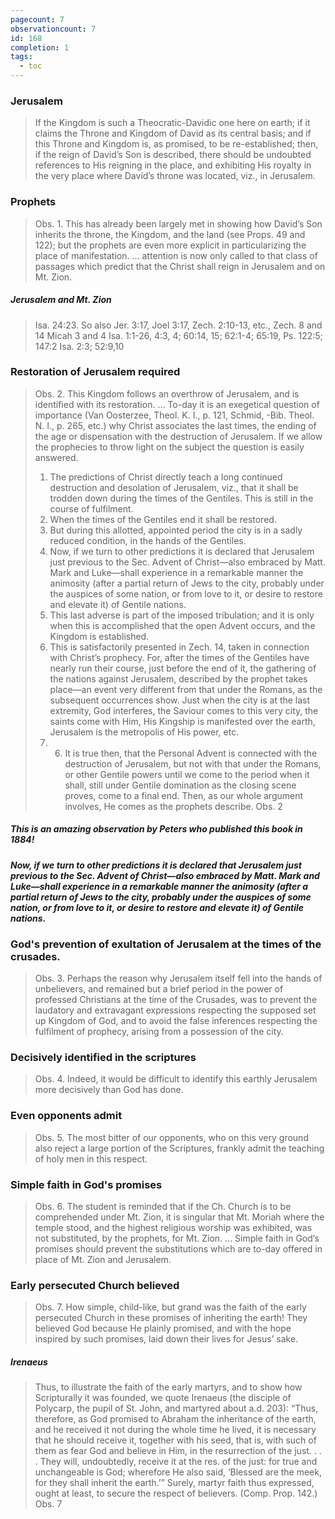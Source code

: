 ```yaml
---
pagecount: 7
observationcount: 7
id: 168
completion: 1
tags:
  - toc
---
```

### Jerusalem
>If the Kingdom is such a Theocratic-Davidic one here on earth; if it claims the Throne and Kingdom of David as its central basis; and if this Throne and Kingdom is, as promised, to be re-established; then, if the reign of David’s Son is described, there should be undoubted references to His reigning in the place, and exhibiting His royalty in the very place where David’s throne was located, viz., in Jerusalem.
### Prophets
>Obs. 1. This has already been largely met in showing how David’s Son inherits the throne, the Kingdom, and the land (see Props. 49 and 122); but the prophets are even more explicit in particularizing the place of manifestation.
>...
>attention is now only called to that class of passages which predict that the Christ shall reign in Jerusalem and on Mt. Zion.
##### Jerusalem and Mt. Zion
>Isa. 24:23. So also Jer. 3:17, Joel 3:17, Zech. 2:10-13, etc.,
>Zech. 8 and 14
>Micah 3 and 4
>Isa. 1:1-26, 4:3, 4; 60:14, 15; 62:1-4; 65:19,
>Ps. 122:5; 147:2
>Isa. 2:3; 52:9,10
### Restoration of Jerusalem required
>Obs. 2. This Kingdom follows an overthrow of Jerusalem, and is identified with its restoration.
>...
>To-day it is an exegetical question of importance (Van Oosterzee, Theol. K. I., p. 121, Schmid, -Bib. Theol. N. I., p. 265, etc.) why Christ associates the last times, the ending of the age or dispensation with the destruction of Jerusalem. If we allow the prophecies to throw light on the subject the question is easily answered. 
>1. The predictions of Christ directly teach a long continued destruction and desolation of Jerusalem, viz., that it shall be trodden down during the times of the Gentiles. This is still in the course of fulfilment. 
>2. When the times of the Gentiles end it shall be restored. 
>3. But during this allotted, appointed period the city is in a sadly reduced condition, in the hands of the Gentiles. 
>4. Now, if we turn to other predictions it is declared that Jerusalem just previous to the Sec. Advent of Christ—also embraced by Matt. Mark and Luke—shall experience in a remarkable manner the animosity (after a partial return of Jews to the city, probably under the auspices of some nation, or from love to it, or desire to restore and elevate it) of Gentile nations. 
>5. This last adverse is part of the imposed tribulation; and it is only when this is accomplished that the open Advent occurs, and the Kingdom is established. 
>6. This is satisfactorily presented in Zech. 14, taken in connection with Christ’s prophecy. For, after the times of the Gentiles have nearly run their course, just before the end of it, the gathering of the nations against Jerusalem, described by the prophet takes place—an event very different from that under the Romans, as the subsequent occurrences show. Just when the city is at the last extremity, God interferes, the Saviour comes to this very city, the saints come with Him, His Kingship is manifested over the earth, Jerusalem is the metropolis of His power, etc. 
>7. 6. It is true then, that the Personal Advent is connected with the destruction of Jerusalem, but not with that under the Romans, or other Gentile powers until we come to the period when it shall, still under Gentile domination as the closing scene proves, come to a final end. Then, as our whole argument involves, He comes as the prophets describe.
>Obs. 2

##### This is an amazing observation by Peters who published this book in **1884**\!
***Now, if we turn to other predictions it is declared that Jerusalem just previous to the Sec. Advent of Christ—also embraced by Matt. Mark and Luke—shall experience in a remarkable manner the animosity (after a partial return of Jews to the city, probably under the auspices of some nation, or from love to it, or desire to restore and elevate it) of Gentile nations.***

### God's prevention of exultation of Jerusalem at the times of the crusades. 
>Obs. 3. Perhaps the reason why Jerusalem itself fell into the hands of unbelievers, and remained but a brief period in the power of professed Christians at the time of the Crusades, was to prevent the laudatory and extravagant expressions respecting the supposed set up Kingdom of God, and to avoid the false inferences respecting the fulfilment of prophecy, arising from a possession of the city.
### Decisively identified in the scriptures
>Obs. 4. Indeed, it would be difficult to identify this earthly Jerusalem more decisively than God has done.
### Even opponents admit
>Obs. 5. The most bitter of our opponents, who on this very ground also reject a large portion of the Scriptures, frankly admit the teaching of holy men in this respect.
### Simple faith in God's promises
>Obs. 6. The student is reminded that if the Ch. Church is to be comprehended under Mt. Zion, it is singular that Mt. Moriah where the temple stood, and the highest religious worship was exhibited, was not substituted, by the prophets, for Mt. Zion.
>...
>Simple faith in God’s promises should prevent the substitutions which are to-day offered in place of Mt. Zion and Jerusalem.
### Early persecuted Church believed
>Obs. 7. How simple, child-like, but grand was the faith of the early persecuted Church in these promises of inheriting the earth! They believed God because He plainly promised, and with the hope inspired by such promises, laid down their lives for Jesus’ sake.
##### Irenaeus
>Thus, to illustrate the faith of the early martyrs, and to show how Scripturally it was founded, we quote Irenaeus (the disciple of Polycarp, the pupil of St. John, and martyred about a.d. 203): “Thus, therefore, as God promised to Abraham the inheritance of the earth, and he received it not during the whole time he lived, it is necessary that he should receive it, together with his seed, that is, with such of them as fear God and believe in Him, in the resurrection of the just. . . . They will, undoubtedly, receive it at the res. of the just: for true and unchangeable is God; wherefore He also said, ‘Blessed are the meek, for they shall inherit the earth.’” Surely, martyr faith thus expressed, ought at least, to secure the respect of believers. (Comp. Prop. 142.)
>Obs. 7